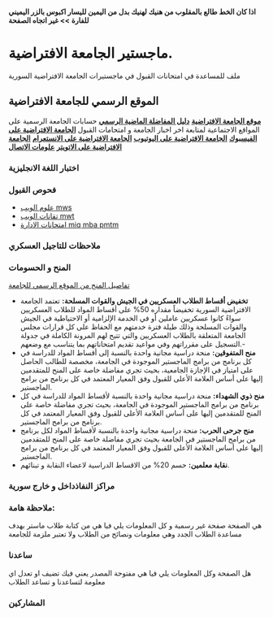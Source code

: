 **اذا كان الخط طالع بالمقلوب من هنيك لهنيك بدل من اليمين لليسار اكبوس بالزر اليميني للفارة >> غير اتجاه الصفحة**

# ماجستير الجامعة الافتراضية. 
ملف للمساعدة في امتحانات القبول في ماجستيرات الجامعة الافتراضية السورية

## الموقع الرسمي للجامعة الافتراضية
[**موقع الجامعة الافتراضية**](https://www.svuonline.org/)
[**دليل المفاضلة الماضية الرسمي**](https://www.svuonline.org/sites/default/files/pr/Guide_F17.pdf)
حسابات الجامعة الرسمية على المواقع الاجتماعية لمتابعة اخر اخبار الجامعة و امتحامات القبول
[**الجامعة الافتراضية على الفيسبوك**](https://www.facebook.com/svuonline.org)
[**الجامعة الافتراضية على اليوتيوب**](https://www.youtube.com/channel/UCJwPgp0tOp1ZqkzbmDvFSaw)
[**الجامعة الافتراضية على الانستعرام**](instagram.com/syrian_virtual_university)
[**الجامعة الافتراضية على الاتويتر**](https://twitter.com/SVU_Syria)
[**علومات الاتصال**](https://www.svuonline.org/ar/%D8%A7%D8%AA%D8%B5%D9%84-%D8%A8%D9%86%D8%A7)

### اختبار اللغة الانجليزية

### فحوص القبول 
- [علوم الويب mws](https://github.com/shu3aybbadran/svu-master/blob/master/mws.md)
- [تقانات الويب mwt](https://github.com/shu3aybbadran/svu-master/blob/master/mwt.md)
- [امتحانات الادارة miq mba pmtm](https://github.com/shu3aybbadran/svu-master/blob/master/gmat.md)

### ملاحظات للتاجيل العسكري

### المنح و الحسومات

[تفاصيل المنح من الموقع الرسمي للجامعة](https://shu3aybbadran.github.io/licenses-in-arabic/index.html)

- **تخفيض أقساط الطلاب العسكريين في الجيش والقوات المسلحة:** تعتمد الجامعة الافتراضية السورية تخفيضاً مقداره 50% على أقساط المواد للطلاب العسكريين سواءً كانوا عسكريين عاملين أو في الخدمة الإلزامية أو الاحتياطية في الجيش والقوات المسلحة وذلك طيلة فترة خدمتهم مع الحفاظ على كل قرارات مجلس الجامعة المتعلقة بالطلاب العسكريين والتي تتيح لهم المرونة الكاملة في جدولة التسجيل على مقرراتهم وفي مواعيد تقديم امتحاناتهم بما يتناسب مع وضعهم.-
- **منح المتفوقين:** منحة دراسية مجانية واحدة  بالنسبة إلى أقساط المواد للدراسة في كل برنامج من برامج الماجستير الموجودة في الجامعة، مخصصة للطالب الحاصل على امتياز في الإجازة الجامعية، بحيث تجري مفاضلة خاصة على المنح للمتقدمين إليها على أساس العلامة الأعلى للقبول وفق المعيار المعتمد في كل برنامج من برامج الماجستير.
- **منح ذوي الشهداء:** منحة دراسية مجانية واحدة بالنسبة لأقساط المواد للدراسة في كل برنامج من برامج الماجستير الموجودة في الجامعة، بحيث تجري مفاضلة خاصة على المنح للمتقدمين إليها على أساس العلامة الأعلى للقبول وفق المعيار المعتمد في كل برنامج من برامج الماجستير.
- **منح جرحى الحرب:** منحة دراسية مجانية واحدة بالنسبة لأقساط المواد لكل برنامج من برامج الماجستير في الجامعة بحيث تجري مفاضلة خاصة على المنح للمتقدمين إليها على أساس العلامة الأعلى للقبول وفق المعيار المعتمد في كل برنامج من برامج الماجستير.
- **نقابة معلمين:** حسم 20% من الاقساط الدراسية لاعضاء النقابة و تبنائهم.

### مراكز النفاذداخل و خارج سورية

### ملاحظة هامة:
 هي الصفحة صفحة غير رسمية و كل المعلومات يلي فيا هي من كتابة طلاب ماستر 
 بهدف مساعدة الطلاب الجدد وهي معلومات ونصائح من الطلاب 
 ولا تعتبر ملزمة للجامعة

### ساعدنا
هل الصفحة وكل المعلومات يلي فيا هي مفتوحة المصدر يعني فيك تضيف او تعدل اي معلومة 
لتساعدنا و تساعد الطلاب 

### المشاركين
